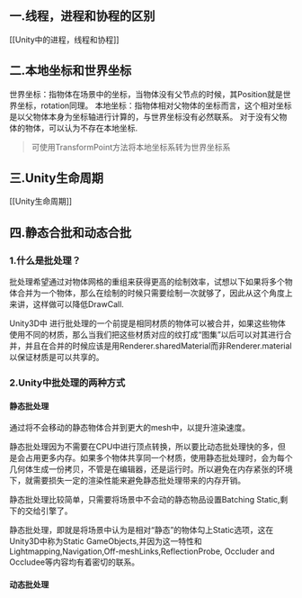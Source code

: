 ## 一.线程，进程和协程的区别

[[Unity中的进程，线程和协程]]

## 二.本地坐标和世界坐标

世界坐标：指物体在场景中的坐标，当物体没有父节点的时候，其Position就是世界坐标，rotation同理。
本地坐标：指物体相对父物体的坐标而言，这个相对坐标是以父物体本身为坐标轴进行计算的，与世界坐标没有必然联系。 对于没有父物体的物体，可以认为不存在本地坐标.

>可使用TransformPoint方法将本地坐标系转为世界坐标系

## 三.Unity生命周期

[[Unity生命周期]]

## 四.静态合批和动态合批

### 1.什么是批处理？

批处理希望通过对物体网格的重组来获得更高的绘制效率，试想以下如果将多个物体合并为一个物体，那么在绘制的时候只需要绘制一次就够了，因此从这个角度上来讲，这样做可以降低DrawCall.

Unity3D中 进行批处理的一个前提是相同材质的物体可以被合并，如果这些物体使用不同的材质，那么当我们把这些材质对应的纹打成“图集”以后可以对其进行合并，并且在合并的时候应该是用Renderer.sharedMaterial而非Renderer.material以保证材质是可以共享的。

### 2.Unity中批处理的两种方式

#### 静态批处理

通过将不会移动的静态物体合并到更大的mesh中，以提升渲染速度。

静态批处理因为不需要在CPU中进行顶点转换，所以要比动态批处理快的多，但是会占用更多内存。如果多个物体共享同一个材质，使用静态批处理时，会为每个几何体生成一份拷贝，不管是在编辑器，还是运行时。所以避免在内存紧张的环境下，就需要损失一定的渲染性能来避免静态批处理带来的内存开销。

静态批处理比较简单，只需要将场景中不会动的静态物品设置Batching Static,剩下的交给引擎了。

静态批处理，即就是将场景中认为是相对“静态”的物体勾上Static选项，这在Unity3D中称为Static GameObjects,并因为这一特性和Lightmapping,Navigation,Off-meshLinks,ReflectionProbe, Occluder and Occludee等内容均有着密切的联系。



#### 动态批处理